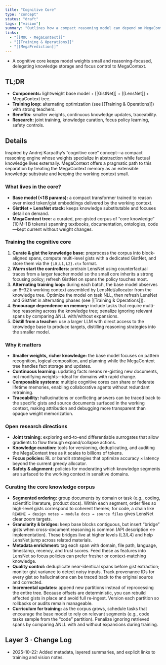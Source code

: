 ```yaml
---
title: "Cognitive Core"
type: "concept"
status: "draft"
tags: ["vision"]
summary: "Outlines how a compact reasoning model can depend on MegaContext for knowledge while focusing weights on abstraction."
links:
  - "[[MOC - MegaContext]]"
  - "[[Training & Operations]]"
  - "[[MegaPrediction]]"
---
```


- A cognitive core keeps model weights small and reasoning-focused, delegating knowledge storage and focus control to MegaContext.

## TL;DR
- **Components:** lightweight base model + [[GistNet]] + [[LensNet]] + MegaContext tree.
- **Training loop:** alternating optimization (see [[Training & Operations]]) with strong teachers.
- **Benefits:** smaller weights, continuous knowledge updates, traceability.
- **Research:** joint training, knowledge curation, focus policy learning, safety controls.

## Details

Inspired by Andrej Karpathy’s “cognitive core” concept—a compact reasoning engine whose weights specialize in abstraction while factual knowledge lives externally. MegaContext offers a pragmatic path to this separation by treating the MegaContext memory as an extensible knowledge substrate and keeping the working context small.

### What lives in the core?

- **Base model (<1 B params):** a compact transformer trained to reason over mixed token/gist embeddings delivered by the working context.
- **GistNet + LensNet stack:** keeps knowledge substitutable and focuses detail on demand.
- **MegaContext tree:** a curated, pre-gisted corpus of “core knowledge” (10 M–1 B tokens) spanning textbooks, documentation, ontologies, code—kept current without weight changes.

### Training the cognitive core

1. **Curate & gist the knowledge base:** preprocess the corpus into block-aligned spans, compute multi-level gists with a dedicated GistNet, and store them via the `{L0,L1,L2}.ctx` format.
2. **Warm start the controllers:** pretrain LensNet using counterfactual traces from a larger teacher model so the small core inherits a strong focusing policy; refresh GistNet on spans the policy touches most.
3. **Alternating training loop:** during each batch, the base model observes an 8–32 k working context assembled by LensNet/allocator from the knowledge tree. Optimize the model on task NLL, then refresh LensNet and GistNet in alternating phases (see [[Training & Operations]]).
4. **Encourage dependence on memory:** include tasks that require multi-hop reasoning across the knowledge tree; penalize ignoring relevant spans by comparing ΔNLL with/without expansions.
5. **Distill from a teacher:** use a larger LLM with direct access to the knowledge base to produce targets, distilling reasoning strategies into the smaller model.

### Why it matters

- **Smaller weights, richer knowledge:** the base model focuses on pattern recognition, logical composition, and planning while the MegaContext tree handles fact storage and updates.
- **Continuous learning:** updating facts means re-gisting new documents, not modifying weights—ideal for domains with rapid change.
- **Composable systems:** multiple cognitive cores can share or federate lifetime memories, enabling collaborative agents without redundant retraining.
- **Traceability:** hallucinations or conflicting answers can be traced back to the specific gists and source documents surfaced in the working context, making attribution and debugging more transparent than opaque weight memorization.

### Open research directions

- **Joint training:** exploring end-to-end differentiable surrogates that allow gradients to flow through expand/collapse actions.
- **Knowledge curation:** tools for versioning, deduplicating, and auditing the MegaContext tree as it scales to billions of tokens.
- **Focus policies:** RL or bandit strategies that optimize accuracy × latency beyond the current greedy allocator.
- **Safety & alignment:** policies for moderating which knowledge segments are surfaced to the working context in sensitive domains.

### Curating the core knowledge corpus

- **Segmented ordering:** group documents by domain or task (e.g., coding, scientific literature, product docs). Within each segment, order files so high-level gists correspond to coherent themes; for code, a chain like `README → design notes → module docs → source files` gives LensNet clear zoom targets.
- **Granularity & bridges:** keep base blocks contiguous, but insert “bridge” gists when cross-document reasoning is common (API description ↔ implementation). These bridges live at higher levels (L3/L4) and help LensNet jump across related materials.
- **Metadata enrichment:** tag each span with domain, file path, language, timestamp, recency, and trust scores. Feed these as features into LensNet so focus policies can prefer fresher or context-matching knowledge.
- **Quality control:** deduplicate near-identical spans before gist extraction; monitor gist variance to detect noisy inputs. Track provenance IDs for every gist so hallucinations can be traced back to the original source and corrected.
- **Incremental updates:** append new partitions instead of reprocessing the entire tree. Because offsets are deterministic, you can rebuild affected gists in place and avoid full re-ingest. Version each partition so rollbacks or audits remain manageable.
- **Curriculum for training:** as the corpus grows, schedule tasks that encourage the base model to rely on relevant segments (e.g., code tasks sample from the “code” partition). Penalize ignoring retrieved spans by comparing ΔNLL with and without expansions during training.

## Layer 3 · Change Log
- 2025-10-22: Added metadata, layered summaries, and explicit links to training and vision notes.
